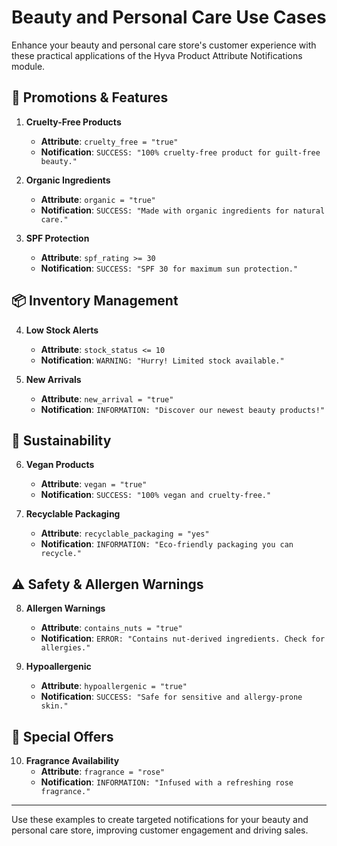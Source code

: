 # Beauty and Personal Care Use Cases

Enhance your beauty and personal care store's customer experience with these practical applications of the Hyva Product Attribute Notifications module.

## 🎯 Promotions & Features

1. **Cruelty-Free Products**
    - **Attribute**: `cruelty_free = "true"`
    - **Notification**: `SUCCESS: "100% cruelty-free product for guilt-free beauty."`

2. **Organic Ingredients**
    - **Attribute**: `organic = "true"`
    - **Notification**: `SUCCESS: "Made with organic ingredients for natural care."`

3. **SPF Protection**
    - **Attribute**: `spf_rating >= 30`
    - **Notification**: `SUCCESS: "SPF 30 for maximum sun protection."`

## 📦 Inventory Management

4. **Low Stock Alerts**
    - **Attribute**: `stock_status <= 10`
    - **Notification**: `WARNING: "Hurry! Limited stock available."`

5. **New Arrivals**
    - **Attribute**: `new_arrival = "true"`
    - **Notification**: `INFORMATION: "Discover our newest beauty products!"`

## 🌱 Sustainability

6. **Vegan Products**
    - **Attribute**: `vegan = "true"`
    - **Notification**: `SUCCESS: "100% vegan and cruelty-free."`

7. **Recyclable Packaging**
    - **Attribute**: `recyclable_packaging = "yes"`
    - **Notification**: `INFORMATION: "Eco-friendly packaging you can recycle."`

## ⚠️ Safety & Allergen Warnings

8. **Allergen Warnings**
    - **Attribute**: `contains_nuts = "true"`
    - **Notification**: `ERROR: "Contains nut-derived ingredients. Check for allergies."`

9. **Hypoallergenic**
    - **Attribute**: `hypoallergenic = "true"`
    - **Notification**: `SUCCESS: "Safe for sensitive and allergy-prone skin."`

## 🎁 Special Offers

10. **Fragrance Availability**
    - **Attribute**: `fragrance = "rose"`
    - **Notification**: `INFORMATION: "Infused with a refreshing rose fragrance."`

---

Use these examples to create targeted notifications for your beauty and personal care store, improving customer engagement and driving sales.
